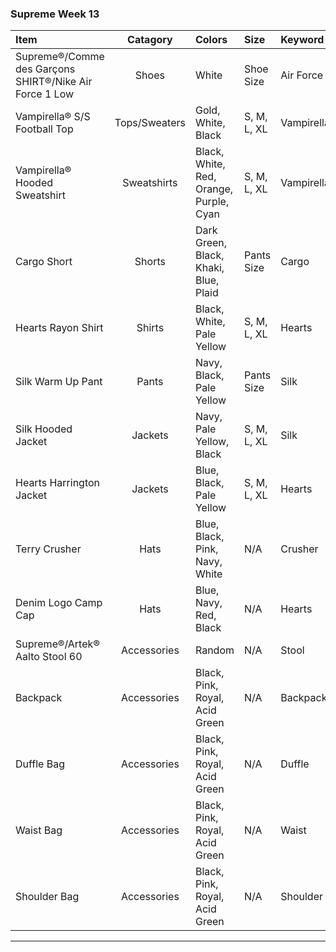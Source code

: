 


### Supreme Week 13 
| **Item**                                                                         | **Catagory**  | **Colors**                                                                          | **Size**    | **Keyword**    |
| :--------------------------------------------------------------------------------|:-------------:| :-----------------------------------------------------------------------------------|:------------|:---------------|
| Supreme®/Comme des Garçons SHIRT®/Nike Air Force 1 Low                           | Shoes         | White                                                                               | Shoe Size   | Air Force      |
| Vampirella® S/S Football Top                                                     | Tops/Sweaters | Gold, White, Black                                                                  | S, M, L, XL | Vampirella     |
| Vampirella® Hooded Sweatshirt                                                    | Sweatshirts   | Black, White, Red, Orange, Purple, Cyan                                             | S, M, L, XL | Vampirella     |
| Cargo Short                                                                      | Shorts        | Dark Green, Black, Khaki, Blue, Plaid                                               | Pants Size  | Cargo          |
| Hearts Rayon Shirt                                                               | Shirts        | Black, White, Pale Yellow                                                           | S, M, L, XL | Hearts         |
| Silk Warm Up Pant                                                                | Pants         | Navy, Black, Pale Yellow                                                            | Pants Size  | Silk           |
| Silk Hooded Jacket                                                               | Jackets       | Navy, Pale Yellow, Black                                                            | S, M, L, XL | Silk           |
| Hearts Harrington Jacket                                                         | Jackets       | Blue, Black, Pale Yellow                                                            | S, M, L, XL | Hearts         |
| Terry Crusher                                                                    | Hats          | Blue, Black, Pink, Navy, White                                                      | N/A         | Crusher        |
| Denim Logo Camp Cap                                                              | Hats          | Blue, Navy, Red, Black                                                              | N/A         | Hearts         |
| Supreme®/Artek® Aalto Stool 60                                                   | Accessories   | Random                                                                              | N/A         | Stool          |
| Backpack                                                                         | Accessories   | Black, Pink, Royal, Acid Green                                                      | N/A         | Backpack       |
| Duffle Bag                                                                       | Accessories   | Black, Pink, Royal, Acid Green                                                      | N/A         | Duffle         |
| Waist Bag                                                                        | Accessories   | Black, Pink, Royal, Acid Green                                                      | N/A         | Waist          |
| Shoulder Bag                                                                     | Accessories   | Black, Pink, Royal, Acid Green                                                      | N/A         | Shoulder       |
-------------------------------------------------------------------------------------------------------------------------------------------------------------------------------------------------------------------------
